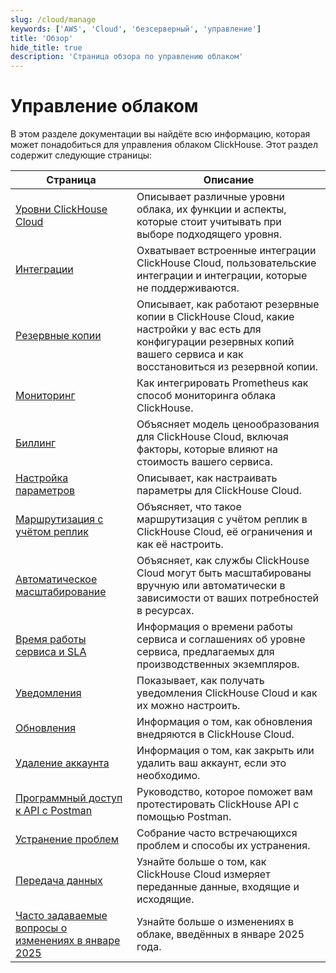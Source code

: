 ```yaml
---
slug: /cloud/manage
keywords: ['AWS', 'Cloud', 'безсерверный', 'управление']
title: 'Обзор'
hide_title: true
description: 'Страница обзора по управлению облаком'
---
```



# Управление облаком

В этом разделе документации вы найдёте всю информацию, которая может понадобиться для управления облаком ClickHouse. Этот раздел содержит следующие страницы:

| Страница                                                             | Описание                                                                                                                                     |
|---------------------------------------------------------------------|---------------------------------------------------------------------------------------------------------------------------------------------|
| [Уровни ClickHouse Cloud](/cloud/manage/cloud-tiers)       | Описывает различные уровни облака, их функции и аспекты, которые стоит учитывать при выборе подходящего уровня.                                        |
| [Интеграции](/manage/integrations)                         | Охватывает встроенные интеграции ClickHouse Cloud, пользовательские интеграции и интеграции, которые не поддерживаются.                               |
| [Резервные копии](/cloud/manage/backups)                   | Описывает, как работают резервные копии в ClickHouse Cloud, какие настройки у вас есть для конфигурации резервных копий вашего сервиса и как восстановиться из резервной копии. |
| [Мониторинг](/integrations/prometheus)                     | Как интегрировать Prometheus как способ мониторинга облака ClickHouse.                                                                         |
| [Биллинг](/cloud/manage/billing/overview)                  | Объясняет модель ценообразования для ClickHouse Cloud, включая факторы, которые влияют на стоимость вашего сервиса.                                  |
| [Настройка параметров](/manage/settings)                    | Описывает, как настраивать параметры для ClickHouse Cloud.                                                                                    |
| [Маршрутизация с учётом реплик](/manage/replica-aware-routing) | Объясняет, что такое маршрутизация с учётом реплик в ClickHouse Cloud, её ограничения и как её настроить.                                          |
| [Автоматическое масштабирование](/manage/scaling)          | Объясняет, как службы ClickHouse Cloud могут быть масштабированы вручную или автоматически в зависимости от ваших потребностей в ресурсах.        |
| [Время работы сервиса и SLA](/cloud/manage/service-uptime)  | Информация о времени работы сервиса и соглашениях об уровне сервиса, предлагаемых для производственных экземпляров.                            |
| [Уведомления](/cloud/notifications)                         | Показывает, как получать уведомления ClickHouse Cloud и как их можно настроить.                                                               |
| [Обновления](/manage/updates)                               | Информация о том, как обновления внедряются в ClickHouse Cloud.                                                                               |
| [Удаление аккаунта](/cloud/manage/close_account)             | Информация о том, как закрыть или удалить ваш аккаунт, если это необходимо.                                                                  |
| [Программный доступ к API с Postman](/cloud/manage/postman)   | Руководство, которое поможет вам протестировать ClickHouse API с помощью Postman.                                                             |
| [Устранение проблем](/faq/troubleshooting)                   | Собрание часто встречающихся проблем и способы их устранения.                                                                                |
| [Передача данных](./network-data-transfer.mdx)                     | Узнайте больше о том, как ClickHouse Cloud измеряет переданные данные, входящие и исходящие.                                                  |
| [Часто задаваемые вопросы о изменениях в январе 2025](./jan2025_faq/index.md) | Узнайте больше о изменениях в облаке, введённых в январе 2025 года.                                                                        |
